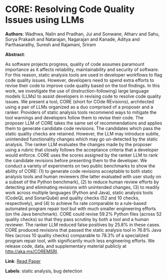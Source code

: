 # CORE: Resolving Code Quality Issues using LLMs

**Authors**: Wadhwa, Nalin and Pradhan, Jui and Sonwane, Atharv and Sahu, Surya Prakash and Natarajan, Nagarajan and Kanade, Aditya and Parthasarathy, Suresh and Rajamani, Sriram

**Abstract**:

As software projects progress, quality of code assumes paramount importance as it affects reliability, maintainability and security of software. For this reason, static analysis tools are used in developer workflows to flag code quality issues. However, developers need to spend extra efforts to revise their code to improve code quality based on the tool findings. In this work, we investigate the use of (instruction-following) large language models (LLMs) to assist developers in revising code to resolve code quality issues.    We present a tool, CORE (short for COde REvisions), architected using a pair of LLMs organized as a duo comprised of a proposer and a ranker. Providers of static analysis tools recommend ways to mitigate the tool warnings and developers follow them to revise their code. The proposer LLM of CORE takes the same set of recommendations and applies them to generate candidate code revisions. The candidates which pass the static quality checks are retained. However, the LLM may introduce subtle, unintended functionality changes which may go un-detected by the static analysis. The ranker LLM evaluates the changes made by the proposer using a rubric that closely follows the acceptance criteria that a developer would enforce. CORE uses the scores assigned by the ranker LLM to rank the candidate revisions before presenting them to the developer.    We conduct a variety of experiments on two public benchmarks to show the ability of CORE:  (1) to generate code revisions acceptable to both static analysis tools and human reviewers (the latter evaluated with user study on a subset of the Python benchmark),  (2) to reduce human review efforts by detecting and eliminating revisions with unintended changes,  (3) to readily work across multiple languages (Python and Java), static analysis tools (CodeQL and SonarQube) and quality checks (52 and 10 checks, respectively),  and  (4) to achieve fix rate comparable to a rule-based automated program repair tool but with much smaller engineering efforts (on the Java benchmark).  CORE could revise 59.2\% Python files (across 52 quality checks) so that they pass scrutiny by both a tool and a human reviewer. The ranker LLM reduced false positives by 25.8\% in these cases. CORE produced revisions that passed the static analysis tool in 76.8\% Java files (across 10 quality checks) comparable to 78.3\% of a specialized program repair tool, with significantly much less engineering efforts. We release code, data, and supplementary material publicly at http://aka.ms/COREMSRI.

**Link**: [Read Paper](https://doi.org/10.1145/3643762)

**Labels**: static analysis, bug detection
